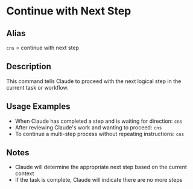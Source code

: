# Continue with Next Step

## Alias
`cns` = continue with next step

## Description
This command tells Claude to proceed with the next logical step in the current task or workflow.

## Usage Examples
- When Claude has completed a step and is waiting for direction: `cns`
- After reviewing Claude's work and wanting to proceed: `cns`
- To continue a multi-step process without repeating instructions: `cns`

## Notes
- Claude will determine the appropriate next step based on the current context
- If the task is complete, Claude will indicate there are no more steps

